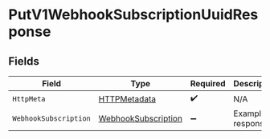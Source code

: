 # PutV1WebhookSubscriptionUuidResponse


## Fields

| Field                                                                 | Type                                                                  | Required                                                              | Description                                                           |
| --------------------------------------------------------------------- | --------------------------------------------------------------------- | --------------------------------------------------------------------- | --------------------------------------------------------------------- |
| `HttpMeta`                                                            | [HTTPMetadata](../../Models/Components/HTTPMetadata.md)               | :heavy_check_mark:                                                    | N/A                                                                   |
| `WebhookSubscription`                                                 | [WebhookSubscription](../../Models/Components/WebhookSubscription.md) | :heavy_minus_sign:                                                    | Example response                                                      |
